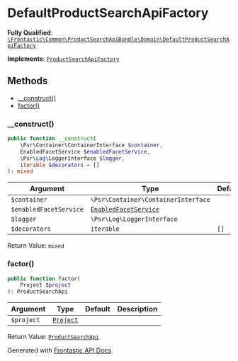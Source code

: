 #  DefaultProductSearchApiFactory

**Fully Qualified**: [`\Frontastic\Common\ProductSearchApiBundle\Domain\DefaultProductSearchApiFactory`](../../../../src/php/ProductSearchApiBundle/Domain/DefaultProductSearchApiFactory.php)

**Implements**: [`ProductSearchApiFactory`](ProductSearchApiFactory.md)

## Methods

* [__construct()](#__construct)
* [factor()](#factor)

### __construct()

```php
public function __construct(
    \Psr\Container\ContainerInterface $container,
    EnabledFacetService $enabledFacetService,
    \Psr\Log\LoggerInterface $logger,
    iterable $decorators = []
): mixed
```

Argument|Type|Default|Description
--------|----|-------|-----------
`$container`|`\Psr\Container\ContainerInterface`||
`$enabledFacetService`|[`EnabledFacetService`](../../ProductApiBundle/Domain/ProductApi/EnabledFacetService.md)||
`$logger`|`\Psr\Log\LoggerInterface`||
`$decorators`|`iterable`|`[]`|

Return Value: `mixed`

### factor()

```php
public function factor(
    Project $project
): ProductSearchApi
```

Argument|Type|Default|Description
--------|----|-------|-----------
`$project`|[`Project`](../../ReplicatorBundle/Domain/Project.md)||

Return Value: [`ProductSearchApi`](ProductSearchApi.md)

Generated with [Frontastic API Docs](https://github.com/FrontasticGmbH/apidocs).
